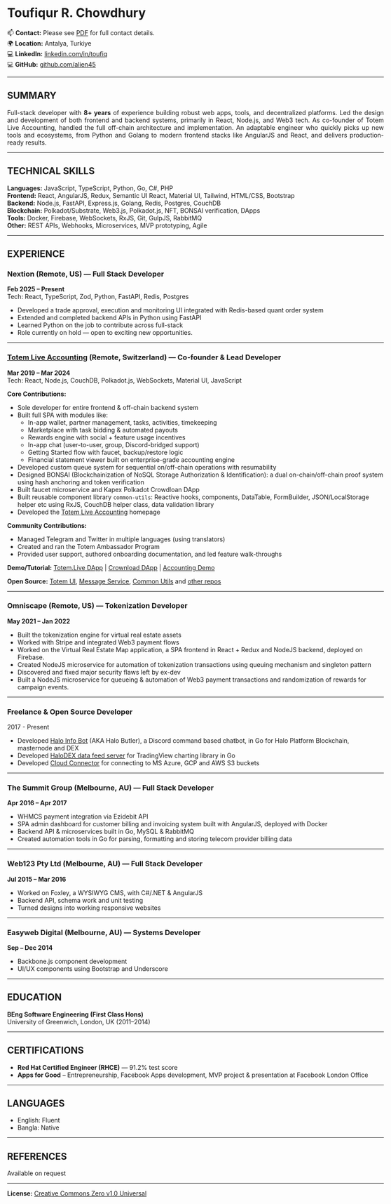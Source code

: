 <!-- PDF-IGNORE-START -->
<!-- Header block will be replaced by PDF generation script (.github/scripts/md_to_pdf.py). Make sure to keep both the script and this file update to date with contact details -->
# Toufiqur R. Chowdhury
  
📫 **Contact:** Please see [PDF](https://alien45.github.io/cv/Toufiqur_Chowdhury_CV.pdf) for full contact details.  
🌍 **Location:** Antalya, Turkiye  
💻 **LinkedIn:** [linkedin.com/in/toufiq](https://linkedin.com/in/toufiq)  
💻 **GitHub:** [github.com/alien45](https://github.com/alien45)  
<!-- PDF-IGNORE-END -->

---

## SUMMARY

<p style="text-align: justify;">
Full-stack developer with <b>8+ years</b> of experience building robust web apps, tools, and decentralized platforms. Led the design and development of both frontend and backend systems, primarily in React, Node.js, and Web3 tech. As co-founder of Totem Live Accounting, handled the full off-chain architecture and implementation. An adaptable engineer who quickly picks up new tools and ecosystems, from Python and Golang to modern frontend stacks like AngularJS and React, and delivers production-ready results.
</p>


---

## TECHNICAL SKILLS

**Languages:** JavaScript, TypeScript, Python, Go, C#, PHP  
**Frontend:** React, AngularJS, Redux, Semantic UI React, Material UI, Tailwind, HTML/CSS, Bootstrap  
**Backend:** Node.js, FastAPI, Express.js, Golang, Redis, Postgres, CouchDB  
**Blockchain:** Polkadot/Substrate, Web3.js, Polkadot.js, NFT, BONSAI verification, DApps  
**Tools:** Docker, Firebase, WebSockets, RxJS, Git, GulpJS, RabbitMQ  
**Other:** REST APIs, Webhooks, Microservices, MVP prototyping, Agile

---

## EXPERIENCE

### **Nextion (Remote, US) — Full Stack Developer**  
**Feb 2025 – Present**  
Tech: React, TypeScript, Zod, Python, FastAPI, Redis, Postgres  
- Developed a trade approval, execution and monitoring UI integrated with Redis-based quant order system  
- Extended and completed backend APIs in Python using FastAPI  
- Learned Python on the job to contribute across full-stack  
- Role currently on hold — open to exciting new opportunities.  

---

### **[Totem Live Accounting](https://totemaccounting.com) (Remote, Switzerland) — Co-founder & Lead Developer**  
**Mar 2019 – Mar 2024**  
Tech: React, Node.js, CouchDB, Polkadot.js, WebSockets, Material UI, JavaScript

**Core Contributions:**

- Sole developer for entire frontend & off-chain backend system  
- Built full SPA with modules like:  
  - In-app wallet, partner management, tasks, activities, timekeeping  
  - Marketplace with task bidding & automated payouts  
  - Rewards engine with social + feature usage incentives  
  - In-app chat (user-to-user, group, Discord-bridged support)  
  - Getting Started flow with faucet, backup/restore logic  
  - Financial statement viewer built on enterprise-grade accounting engine  
- Developed custom queue system for sequential on/off-chain operations with resumability  
- Designed BONSAI (Blockchainization of NoSQL Storage Authorization & Identification): a dual on-chain/off-chain proof system using hash anchoring and token verification  
- Built faucet microservice and Kapex Polkadot Crowdloan DApp  
- Built reusable component library `common-utils`: Reactive hooks, components, DataTable, FormBuilder, JSON/LocalStorage helper etc using RxJS, CouchDB helper class, data validation library  
- Developed the [Totem Live Accounting](https://totemaccounting.com/) homepage  

**Community Contributions:**  

- Managed Telegram and Twitter in multiple languages (using translators)
- Created and ran the Totem Ambassador Program
- Provided user support, authored onboarding documentation, and led feature walk-throughs

**Demo/Tutorial:**
<a href="https://youtu.be/29rViB0SFhA" title="A walk-through of some of the core features while demoing rewards claim process">Totem.Live DApp</a> 
 | <a href="https://youtu.be/qBLskkm0iDk?si=69hBxExTlMDfqZYh&t=61" title="Walk-through of how to contribute to the Totem Crowdloan on Polkadot Relaychain">Crownload DApp</a> 
 | <a href="https://www.youtube.com/live/pryr8DmVMlM?si=sKsGoO7CnRgpJ6mw&t=3080" title="Totem founder Chris D'Costa demoing the tasks module, financial statement and on-chain accounting engine at the Parity & Friends podcast">Accounting Demo</a>  

**Open Source:** 
 [Totem UI](https://gitlab.com/totem-tech/totem-ui), 
 [Message Service](https://gitlab.com/totem-tech/totem-message-service), 
 [Common Utils](https://gitlab.com/totem-tech/common-utils)
 and [other repos](https://gitlab.com/totem-tech)  

---

### **Omniscape (Remote, US) — Tokenization Developer**  
**May 2021 – Jan 2022**  
- Built the tokenization engine for virtual real estate assets  
- Worked with Stripe and integrated Web3 payment flows  
- Worked on the Virtual Real Estate Map application, a SPA frontend in React + Redux and NodeJS backend, deployed on Firebase.  
- Created NodeJS microservice for automation of tokenization transactions using queuing mechanism and singleton pattern  
- Discovered and fixed major security flaws left by ex-dev  
- Built a NodeJS microservice for queueing & automation of Web3 payment transactions and randomization of rewards for campaign events.  


---

### **Freelance & Open Source Developer**  
2017 - Present  
- Developed [Halo Info Bot](https://github.com/alien45/halo-info-bot) (AKA Halo Butler), a Discord command based chatbot, in Go for Halo Platform Blockchain, masternode and DEX  
- Developed [HaloDEX data feed server](https://github.com/alien45/halodex-chart-feed) for TradingView charting library in Go  
- Developed [Cloud Connector](https://github.com/alien45/cloud-connector) for connecting to MS Azure, GCP and AWS S3 buckets  

---

### **The Summit Group (Melbourne, AU) — Full Stack Developer**  
**Apr 2016 – Apr 2017**  
- WHMCS payment integration via Ezidebit API  
- SPA admin dashboard for customer billing and invoicing system built with AngularJS, deployed with Docker  
- Backend API & microservices built in Go, MySQL & RabbitMQ  
- Created automation tools in Go for parsing, formatting and storing telecom provider billing data  

---

### **Web123 Pty Ltd (Melbourne, AU) — Full Stack Developer**  
**Jul 2015 – Mar 2016**  
- Worked on Foxley, a WYSIWYG CMS, with C#/.NET & AngularJS  
- Backend API, schema work and unit testing  
- Turned designs into working responsive websites  

---

### **Easyweb Digital (Melbourne, AU) — Systems Developer**  
**Sep – Dec 2014**  
- Backbone.js component development  
- UI/UX components using Bootstrap and Underscore  

---

## EDUCATION

**BEng Software Engineering (First Class Hons)**  
University of Greenwich, London, UK (2011–2014)  

---

## CERTIFICATIONS

- **Red Hat Certified Engineer (RHCE)** — 91.2% test score
- **Apps for Good** – Entrepreneurship, Facebook Apps development, MVP project & presentation at Facebook London Office

---

## LANGUAGES

- English: Fluent
- Bangla: Native

---

## REFERENCES

Available on request

<!-- PDF-IGNORE-START -->
---
**License:** [Creative Commons Zero v1.0 Universal](https://alien45.github.io/cv/LICENSE)

<!-- padding for GitHub pages only -->
<style>
  body {
    padding-left: 10px;
    padding-right: 10px;
    max-width: 900px;
    margin: auto;
  }
  @media (min-width: 601px) {
    body {
      padding-left: 50px;
      padding-right: 50px;
    }
  }
 </style>
<!-- PDF-IGNORE-END -->
